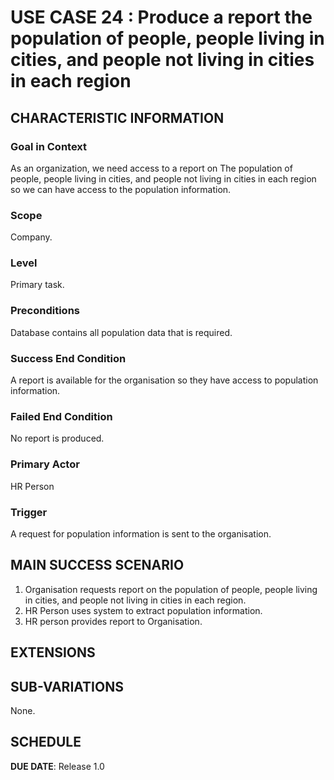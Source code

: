 # USE CASE 24 : Produce a report the population of people, people living in cities, and people not living in cities in each region
## CHARACTERISTIC INFORMATION

### Goal in Context

As an organization, we need access to a report on The population of people, people living in cities, and people not living in cities in each region so we can have access to the population information.
### Scope

Company.

### Level

Primary task.

### Preconditions

Database contains all population data that is required.

### Success End Condition

A report is available for the organisation so they have access to population information.

### Failed End Condition

No report is produced.

### Primary Actor

HR Person

### Trigger

A request for population information is sent to the organisation.

## MAIN SUCCESS SCENARIO

1. Organisation requests report on the population of people, people living in cities, and people not living in cities in each region.
2. HR Person uses system to extract population information.
3. HR person provides report to Organisation.
## EXTENSIONS


## SUB-VARIATIONS

None.

## SCHEDULE

**DUE DATE**: Release 1.0